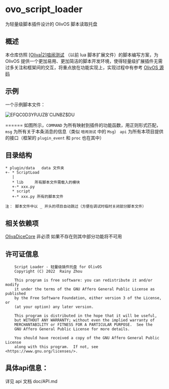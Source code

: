 # ovo_script_loader
为轻量级脚本插件设计的 OlivOS 脚本读取托盘

## 概述
本仓库仿照 [[Oliva|2]喧闹测试](https://wiki.dice.center/Chaos_Manual.html) （以前 lua 脚本扩展文件）的脚本编写方案，为 OlivOS 提供一个更加易用、更加简洁的脚本开发环境，使得轻量级扩展插件无需过多关注和框架间的交互，将重点放在功能实现上，实现过程中有参考 [OlivOS 源码](https://github.com/OlivOS-Team/OlivOS)

## 示例
一个示例脚本文件：

![EFQC0D3YPJUZB`CIJNBZ$DU](https://user-images.githubusercontent.com/74845844/163611782-1f58f683-8670-46d2-a921-7247364850b8.png)

 ======
如图所示，`COMMAND` 为所有映射到插件的功能函数，用正则形式匹配， `msg` 为所有关于本条消息的信息（类似 `喧闹测试` 中的 `Msg`）
`api` 为所有本项目提供的接口（框架的 `plugin_event` 和 `proc` 也在其中）

## 目录结构
~~~
* plugin/data   data 文件夹
+- * ScriptLoad   
   |
   * lib     所有脚本文件需载入的模块
   +-* xxx.py
   * script
   +-* xxx.py 所有的脚本文件

注： 脚本文件中以 _ 开头的项目自动跳过（方便在调试时临时关闭部分脚本文件）
~~~
## 相关依赖项
[OlivaDiceCore](https://github.com/OlivOS-Team/OlivaDiceCore) 非必须
如果不存在则其中部分功能将不可用

## 许可证信息
~~~
    Script Loader - 轻量级插件托盘 for OlivOS
    Copyright (C) 2022  Rainy Zhou

    This program is free software: you can redistribute it and/or modify
    it under the terms of the GNU Affero General Public License as published
    by the Free Software Foundation, either version 3 of the License, or
    (at your option) any later version.

    This program is distributed in the hope that it will be useful,
    but WITHOUT ANY WARRANTY; without even the implied warranty of
    MERCHANTABILITY or FITNESS FOR A PARTICULAR PURPOSE.  See the
    GNU Affero General Public License for more details.

    You should have received a copy of the GNU Affero General Public License
    along with this program.  If not, see <https://www.gnu.org/licenses/>.
~~~

## 具体api信息：
详见 api 文档 doc/API.md
